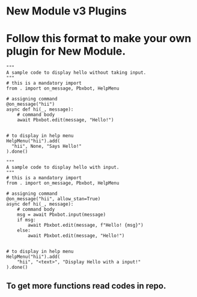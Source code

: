 # New Module v3 Plugins

# Follow this format to make your own plugin for New Module.

```python3
"""
A sample code to display hello without taking input.
"""
# this is a mandatory import
from . import on_message, Pbxbot, HelpMenu

# assigning command
@on_message("hii")
async def hi(_, message):
    # command body
    await Pbxbot.edit(message, "Hello!")


# to display in help menu
HelpMenu("hii").add(
  "hii", None, "Says Hello!"
).done()
```

```python3
"""
A sample code to display hello with input.
"""
# this is a mandatory import
from . import on_message, Pbxbot, HelpMenu

# assigning command
@on_message("hii", allow_stan=True)
async def hi(_, message):
    # command body
    msg = await Pbxbot.input(message)
    if msg:
        await Pbxbot.edit(message, f"Hello! {msg}")
    else:
        await Pbxbot.edit(message, "Hello!")


# to display in help menu
HelpMenu("hii").add(
    "hii", "<text>", "Display Hello with a input!"
).done()
```


## To get more functions read codes in repo.
